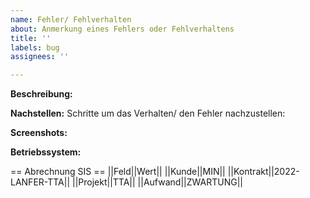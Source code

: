 ```yaml
---
name: Fehler/ Fehlverhalten
about: Anmerkung eines Fehlers oder Fehlverhaltens
title: ''
labels: bug
assignees: ''

---
```


**Beschreibung:**


**Nachstellen:**
Schritte um das Verhalten/ den Fehler nachzustellen:


**Screenshots:**


**Betriebssystem:**


== Abrechnung SIS == 
||Feld||Wert||
||Kunde||MIN||
||Kontrakt||2022-LANFER-TTA||
||Projekt||TTA||
||Aufwand||ZWARTUNG||
